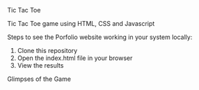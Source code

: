 Tic Tac Toe

Tic Tac Toe game using HTML, CSS and Javascript

Steps to see the Porfolio website working in your system locally:
1. Clone this repository
2. Open the index.html file in your browser
3. View the results

Glimpses of the Game
